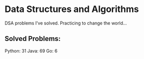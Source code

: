 # Data Structures and Algorithms
DSA problems I've solved. Practicing to change the world...

## Solved Problems:
Python: 31
Java: 69
Go: 6

